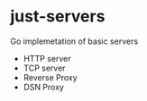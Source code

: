 # just-servers

Go implemetation of basic servers 
- HTTP server
- TCP server
- Reverse Proxy
- DSN Proxy


